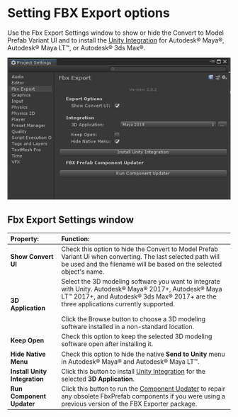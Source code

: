 # Setting FBX Export options

Use the Fbx Export Settings window to show or hide the Convert to Model Prefab Variant UI and to install the [Unity Integration](integration.html) for Autodesk® Maya®, Autodesk® Maya LT™, or Autodesk® 3ds Max®.

![](images/FBXExporter_FBXExportSettingsWindow.png)



<a name="FBXSettings"></a>
## Fbx Export Settings window

| Property:                     | Function:                                                    |
| :---------------------------- | :----------------------------------------------------------- |
| __Show Convert UI__              | Check this option to hide the Convert to Model Prefab Variant UI when converting. The last selected path will be used and the filename will be based on the selected object's name. |
| __3D Application__            | Select the 3D modeling software you want to integrate with Unity. Autodesk® Maya® 2017+, Autodesk® Maya LT™ 2017+, and Autodesk® 3ds Max® 2017+ are the three applications currently supported.<br/><br/>Click the Browse button to choose a 3D modeling software installed in a non-standard location. |
| __Keep Open__                 | Check this option to keep the selected 3D modeling software open after installing it. |
| __Hide Native Menu__          | Check this option to hide the native __Send to Unity__ menu in Autodesk® Maya® and Autodesk® Maya LT™. |
| __Install Unity Integration__ | Click this button to install [Unity Integration](integration.html) for the selected __3D Application__. |
| __Run Component Updater__     | Click this button to run the [Component Updater](index.html#Repairs_1_3_0f_1) to repair any obsolete FbxPrefab components if you were using a previous version of the FBX Exporter package. |


